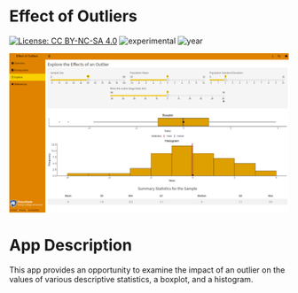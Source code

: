 # Effect of Outliers

[![License: CC BY-NC-SA 4.0](https://img.shields.io/badge/License-CC%20BY--NC--SA%204.0-lightgrey.svg)](https://creativecommons.org/licenses/by-nc-sa/4.0/) 
![experimental](https://img.shields.io/badge/lifecycle-experimental-orange)
![year](https://img.shields.io/badge/year-2017-lightgrey)

![App Screenshot](../docs/screenshot.png)

# App Description
This app provides an opportunity to examine the impact of an outlier on the values of various descriptive statistics, a boxplot, and a histogram.

